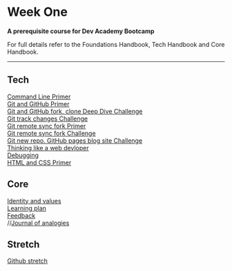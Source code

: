 # Week One

__A prerequisite course for Dev Academy Bootcamp__

For full details refer to the Foundations Handbook, Tech Handbook and Core Handbook.


------------

## Tech
[Command Line Primer](command-line/README.md)  
[Git and GitHub Primer](git-and-github-intro/README.md)  
[Git and GitHub fork, clone Deep Dive Challenge](git-and-github-intro/git-github-fork-clone-challenge.md)  
[Git track changes Challenge](git-and-github-intro/git-track-and-commit-challenge.md)  
[Git remote sync fork Primer](git-and-github-intro/git-remote-fork-merge-primer.md)  
[Git remote sync fork Challenge](git-and-github-intro/git-remote-sync-fork-challenge.md)  
[Git new repo. GitHub pages blog site Challenge](git-and-github-intro/git-new-repo-github-pages-blog.md)  
[Thinking like a web devloper]()  
[Debugging]()  
[HTML and CSS Primer]()  

## Core
[Identity and values]()  
[Learning plan]()  
[Feedback]()  
//[Journal of analogies]()  

## Stretch
[Github stretch](git-github-stretch/README.md)


